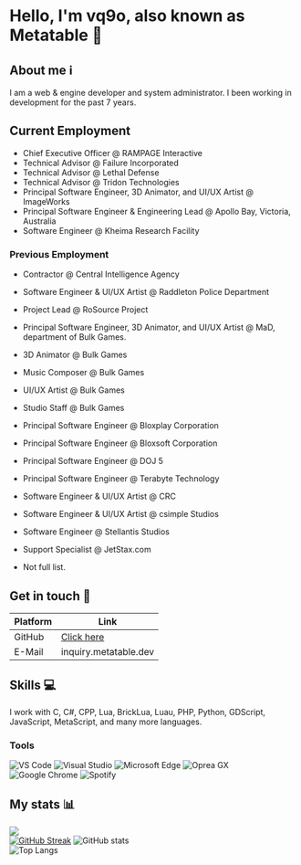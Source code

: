 # Hello, I'm vq9o, also known as Metatable 👋

## About me ℹ️
I am a web & engine developer and system administrator. I been working in development for the past 7 years.

## Current Employment
* Chief Executive Officer @ RAMPAGE Interactive
* Technical Advisor @ Failure Incorporated
* Technical Advisor @ Lethal Defense
* Technical Advisor @ Tridon Technologies
* Principal Software Engineer, 3D Animator, and UI/UX Artist @ ImageWorks
* Principal Software Engineer & Engineering Lead @ Apollo Bay, Victoria, Australia
* Software Engineer @ Kheima Research Facility

### Previous Employment
* Contractor @ Central Intelligence Agency
* Software Engineer & UI/UX Artist @ Raddleton Police Department
* Project Lead @ RoSource Project
* Principal Software Engineer, 3D Animator, and UI/UX Artist @ MaD, department of Bulk Games.
* 3D Animator @ Bulk Games
* Music Composer @ Bulk Games
* UI/UX Artist  @ Bulk Games
* Studio Staff @ Bulk Games
* Principal Software Engineer @ Bloxplay Corporation
* Principal Software Engineer @ Bloxsoft Corporation
* Principal Software Engineer @ DOJ 5
* Principal Software Engineer @ Terabyte Technology
* Software Engineer & UI/UX Artist @ CRC
* Software Engineer & UI/UX Artist @ csimple Studios
* Software Engineer @ Stellantis Studios
* Support Specialist @ JetStax.com

* Not full list.

## Get in touch 💬
| Platform  | Link |
| ------------- | ------------- |
| GitHub | [Click here](https://github.com/vq9o/vq9o) |
| E-Mail | inquiry.metatable.dev |

## Skills 💻
I work with C, C#, CPP, Lua, BrickLua, Luau, PHP, Python, GDScript, JavaScript, MetaScript, and many more languages.

### Tools
![VS Code](	https://img.shields.io/badge/VSCode-0078D4?style=for-the-badge&logo=visual%20studio%20code&logoColor=white)
![Visual Studio](https://img.shields.io/badge/Visual_Studio-5C2D91?style=for-the-badge&logo=visual%20studio&logoColor=white)
![Microsoft Edge](https://img.shields.io/badge/Microsoft_Edge-0078D7?style=for-the-badge&logo=Microsoft-edge&logoColor=white)
![Oprea GX](https://img.shields.io/badge/Oprea%20GX-red.svg?style=for-the-badge&logo=opera&logoColor=white)
![Google Chrome](https://img.shields.io/badge/Chrome-orange.svg?style=for-the-badge&logo=Google%20Chrome&logoColor=white)
![Spotify](https://img.shields.io/badge/Spotify-1ED760?&style=for-the-badge&logo=spotify&logoColor=white)

## My stats 📊
![](https://komarev.com/ghpvc/?username=vq9o&color=5865F2)  
[![GitHub Streak](https://streak-stats.demolab.com/?user=vq9o&theme=dark)](https://git.io/streak-stats)
![GitHub stats](https://github-readme-stats.vercel.app/api?username=vq9o&bg_color=1a1b27&border_color=1a1b27&show_icons=true&title_color=6e9cee&icon_color=6e9cee&text_color=8e97a1)  
![Top Langs](https://github-readme-stats.vercel.app/api/top-langs/?username=vq9o&bg_color=1a1b27&border_color=1a1b27&show_icons=true&title_color=6e9cee&text_color=8e97a1&layout=compact&card_width=446)
<!--START_SECTION:waka-->
<!--END_SECTION:waka-->
